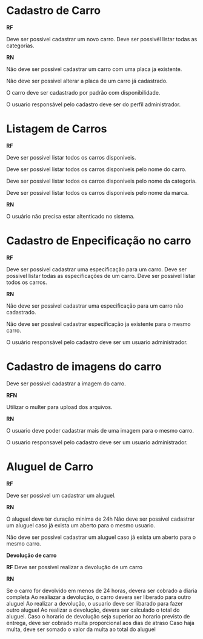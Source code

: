 # Cadastro de Carro

**RF**

Deve ser possivel cadastrar um novo carro.
Deve ser possivél listar todas as categorias.

**RN**

Não deve ser possivel cadastrar um carro com uma placa ja existente.

Não deve ser possivel alterar a placa de um carro já cadastrado.

O carro deve ser cadastrado por padrão com disponibilidade.

O usuario responsável pelo cadastro deve ser do perfil administrador.

# Listagem de Carros

**RF**

Deve ser possivel listar todos os carros disponiveis.

Deve ser possivel listar todos os carros disponiveis pelo nome do carro.

Deve ser possivel listar todos os carros disponiveis pelo nome da categoria.

Deve ser possivel listar todos os carros disponiveis pelo nome da marca.

**RN**

O usuário não precisa estar altenticado no sistema.

# Cadastro de Enpecificação no carro

**RF**

Deve ser possivel cadastrar uma especificação para um carro.
Deve ser possivel listar todas as especificações de um carro.
Deve ser possivel listar todos os carros.

**RN**

Não deve ser possivel cadastrar uma especificação para um carro não cadastrado.

Não deve ser possivel cadastrar especificação ja existente para o mesmo carro.

O usuário responsável pelo cadastro deve ser um usuario administrador.

# Cadastro de imagens do carro

Deve ser possivel cadastrar a imagem do carro.

**RFN**

Utilizar o multer para upload dos arquivos.

**RN**

O usuario deve poder cadastrar mais de uma imagem para o mesmo carro.

O usuario responsavel pelo cadastro deve ser um usuario administrador.

# Aluguel de Carro

**RF**

Deve ser possivel um cadastrar um aluguel.

**RN**

O aluguel deve ter duração minima de 24h
Não deve ser possivel cadastrar um aluguel caso já exista um aberto para o mesmo usuario.

Não deve ser possivel cadastrar um aluguel caso já exista um aberto para o mesmo carro.

**Devolução de carro**

**RF**
Deve ser possivel realizar a devolução de um carro

**RN**

Se o carro for devolvido em menos de 24 horas, devera ser cobrado a diaria completa
Ao realiazar a devolução, o carro devera ser liberado para outro aluguel
Ao realizar a devolução, o usuario deve ser libarado para fazer outro aluguel
Ao realizar a devolução, devera ser calculado o total do aluguel.
Caso o horario de devolução seja superior ao horario previsto de entrega, deve ser cobrado multa proporcional aos dias de atraso
Caso haja multa, deve ser somado o valor da multa ao total do aluguel
